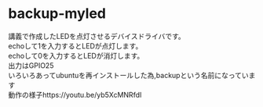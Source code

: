 # backup-myled  
講義で作成したLEDを点灯させるデバイスドライバです。  
echoして1を入力するとLEDが点灯します。  
echoして0を入力するとLEDが消灯します。  
出力はGPIO25  
いろいろあってubuntuを再インストールした為,backupという名前になっています  
動作の様子https://youtu.be/yb5XcMNRfdI   
